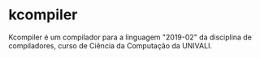 # kcompiler
Kcompiler é um compilador para a linguagem "2019-02" da disciplina de compiladores, curso de Ciência da Computação da UNIVALI.
